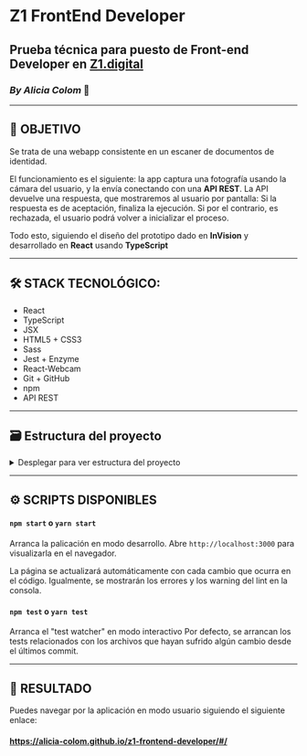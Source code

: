 # Z1 FrontEnd Developer

## Prueba técnica para puesto de **Front-end Developer** en **[Z1.digital](https://z1.digital/)**

### *By Alicia Colom* 👋

------------

## 🔎 **OBJETIVO**
Se trata de una webapp consistente en un escaner de documentos de identidad.

El funcionamiento es el siguiente: la app captura una fotografía usando la cámara del usuario, y la envía conectando con una **API REST**.
La API devuelve una respuesta, que mostraremos al usuario por pantalla:
Si la respuesta es de aceptación, finaliza la ejecución.
Si por el contrario, es rechazada, el usuario podrá volver a inicializar el proceso.

Todo esto, siguiendo el diseño del prototipo dado en **InVision** y desarrollado en **React** usando **TypeScript**

------------

## 🛠️ **STACK TECNOLÓGICO:**

- React
- TypeScript
- JSX
- HTML5 + CSS3
- Sass
- Jest + Enzyme
- React-Webcam
- Git + GitHub
- npm
- API REST

------------

## 🗃️ **Estructura del proyecto**

<details><summary>Desplegar para ver estructura del proyecto</summary>


```
src
 ├─ public
 |  ├─ index.hmtl
 |  ├─ favicon.ico
 |  └─ ...
 |
 ├─ components
 |  ├─ App.tsx
 |  └─ layout
 |     ├─ Header.tsx
 |     ├─ Home.tsx
 |     ├─ CardFrame.tsx
 |     └─ CamView.tsx
 |
 ├─ services
 |  └─ Api.ts
 |
 ├─ stylesheets
 |  ├─ App.scss
 |  ├─ core
 |  |  ├─ _reset.scss_
 |  |  └─ _variables.scss_
 |  └─ layout
 |     ├─ Header.scss
 |     ├─ Home.scss
 |     ├─ CardFrame.scss
 |     └─ CamView.scss
 |
 ├─ tests
 |  ├─ Home.test.tsx
 |  ├─ CardFrame.test.tsx
 |  ├─ CamView.test.tsx
 |  └─ ...
 |
 ├─ images
 |  └─ ...
 |
 ├─ index.tsx
 └─ index.scss
```
</details>

------------

## ⚙️ **SCRIPTS DISPONIBLES**

#### `npm start` o `yarn start`

Arranca la palicación en modo desarrollo.
Abre `http://localhost:3000` para visualizarla en el navegador.

La página se actualizará automáticamente con cada cambio que ocurra en el código.
Igualmente, se mostrarán los errores y los warning del lint en la consola.

#### `npm test` o `yarn test`

Arranca el "test watcher" en modo interactivo
Por defecto, se arrancan los tests relacionados con los archivos que hayan sufrido algún cambio desde el últimos commit.

<!-- ------------

## 💻 **DESARROLLO**

1\. **Librería react-webcam**

Porqué he decidido usar esa librería para lanzar la cámara

2\. **Uso de React Router**

Enrutamiento dinámico de las dos vistas de la navegación de la app:

| Vista | Componente | URL |
| -- | -- | -- |
| Pantalla principal | Home | `/` |
| Vista de cámara | CamView | `/cam-view` |

3\. **xxx**

A través de un dos `<input>` (de tipo `radio` y de tipo `select`) se realiza un filtrado en la búsqueda realizada, pudiendo filtrar por uno o por los dos conceptos: GENERO y ESTADO. 
Una vez filtrados, se renderiza de nuevo y aparece en la interfaz los personajes que cumplen esos requisitos. 

4\. **xxx**

Al hacer click sobre alguna de las tarjetas se pinta la tarjeta clicada a pantalla completa con el detalle de cada personaje. 
En los detalles aparece la siguiente información: imagen, nombre, especie, planeta de origen, género,  número de episodios en los que aparece el personaje, listado de episodios, y si está vivo o muerto.

------------

## ✨ Detalles de calidad

- Incluir el campo de texto dentro de una etiqueta `<form>` para cuidar la semántica.
-  Impedir que el navegador envíe una petición o cambie de ruta al dar a intro sobre el campo de texto vacío aplicando un `prevent event default`.
- Al entrar en detalles del personaje y volver al listado de personajes se debe poder leer el texto que se había incluido inicialmente en el campo de texto.
 Para ello se recoge el valor del input y aplicando lifting se guarda en el estado del componente principal para bajarlo nuevamente al value del componente filters.

*BONUS:* Mejoras visuales
- Mostrar el estado del personaje con un icono.
- Usar un sistema de grid para pintar el listado de personajes.
- Cuidar el funcionamiento del responsive en dispositivos pequeños.

*BONUS:* URL compartible
- La URL del detalle del personaje debe ser compartible y poder acceder a ella visitándola directamente desde el navegador.

------------

## 💡 Improvements

- Mostrar un mensaje de error si se introduce una ruta inexistente en el navegador. -->

------------

## 🚀 RESULTADO

Puedes navegar por la aplicación en modo usuario siguiendo el siguiente enlace:

#### **https://alicia-colom.github.io/z1-frontend-developer/#/**